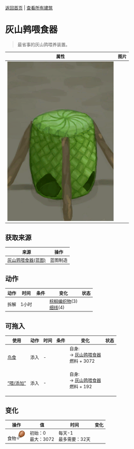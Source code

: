 [返回首页](index.md)   |  [查看所有建筑](building.md)
# 灰山鹑喂食器  
> 最省事的灰山鹑喂养装置。  
  
  属性  |   图片   
 ----  |  ----:   
   |  ![](Sprite/Feeder.png)   
  
## 获取来源  
来源  |  操作  
----  |  ----  
[灰山鹑喂食器(蓝图)](Bp_PartridgeFeeder.md)  |  蓝图制造  
## 动作  
动作  |  时间  |  条件  |  变化  |  状态  
----  |  ----  |  ----  |  ----  |  ----  
拆解  |  1小时  |    |  [棕榈编织物](WeavePalm.md)(3)<br>[细线](CordFiber.md)(4)  |    
## 可拖入  
使用  |  动作  |  时间  |  条件  |  变化  |  状态  
----  |  ----  |  ----  |  ----  |  ----  |  ----  
[鸟食](FeedBird.md)  |  添入  |  -  |    |  自身:<br>→ [灰山鹑喂食器](PartridgeFeeder.md)<br>燃料 + 3072<br><br>  |    
[“喂/添加”](tag_Feed.md)  |  添入  |  -  |    |  自身:<br>→ [灰山鹑喂食器](PartridgeFeeder.md)<br>燃料 + 192<br><br>  |    
## 变化  
操作  |  值  |  时间  |  变化  
----  |  ----  |  ----  |  ----  
食物<img decoding="async" src="Sprite/Hunger.png" style="height:30px;">  |  初始：0<br>最大：3072  |  每天-1<br>最多需要：32天  |    
